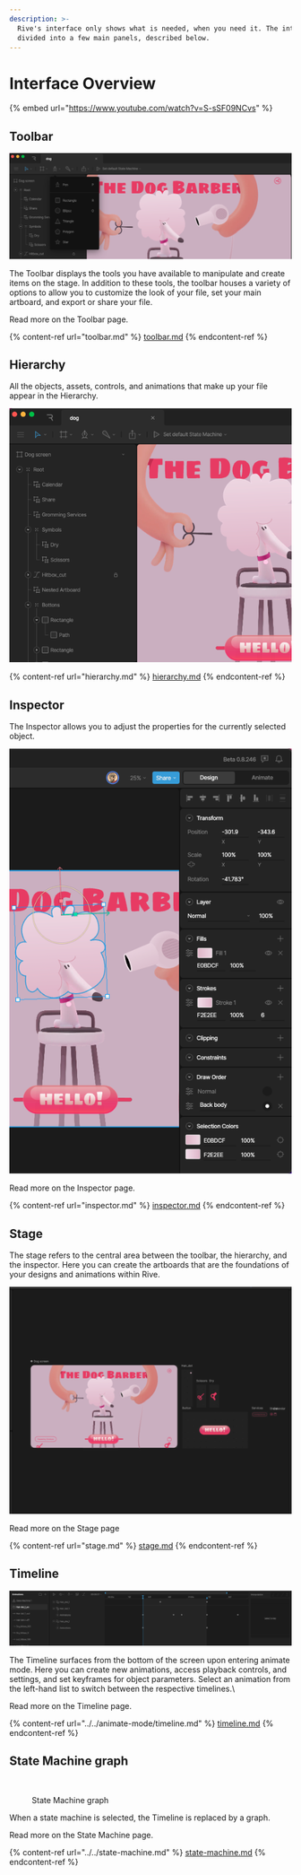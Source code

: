 ```yaml
---
description: >-
  Rive's interface only shows what is needed, when you need it. The interface is
  divided into a few main panels, described below.
---
```


# Interface Overview

{% embed url="https://www.youtube.com/watch?v=S-sSF09NCvs" %}

## Toolbar

![](<../../../.gitbook/assets/Screen Shot 2023-03-29 at 12.25.22 PM.png>)

The Toolbar displays the tools you have available to manipulate and create items on the stage. In addition to these tools, the toolbar houses a variety of options to allow you to customize the look of your file, set your main artboard, and export or share your file.

Read more on the Toolbar page.

{% content-ref url="toolbar.md" %}
[toolbar.md](toolbar.md)
{% endcontent-ref %}

## **Hierarchy**

All the objects, assets, controls, and animations that make up your file appear in the Hierarchy.

![](<../../../.gitbook/assets/Screen Shot 2023-03-29 at 12.26.58 PM.png>)

{% content-ref url="hierarchy.md" %}
[hierarchy.md](hierarchy.md)
{% endcontent-ref %}

## **Inspector**

The Inspector allows you to adjust the properties for the currently selected object.

![](<../../../.gitbook/assets/Screen Shot 2023-03-29 at 12.40.06 PM.png>)

Read more on the Inspector page.

{% content-ref url="inspector.md" %}
[inspector.md](inspector.md)
{% endcontent-ref %}

## **Stage**

The stage refers to the central area between the toolbar, the hierarchy, and the inspector. Here you can create the artboards that are the foundations of your designs and animations within Rive.

![](<../../../.gitbook/assets/Screen Shot 2023-03-29 at 12.41.58 PM.png>)

Read more on the Stage page

{% content-ref url="stage.md" %}
[stage.md](stage.md)
{% endcontent-ref %}

## **Timeline**

![](<../../../.gitbook/assets/Screen Shot 2023-03-29 at 12.44.19 PM.png>)

The Timeline surfaces from the bottom of the screen upon entering animate mode. Here you can create new animations, access playback controls, and settings, and set keyframes for object parameters. Select an animation from the left-hand list to switch between the respective timelines.\


Read more on the Timeline page.

{% content-ref url="../../animate-mode/timeline.md" %}
[timeline.md](../../animate-mode/timeline.md)
{% endcontent-ref %}

## State Machine graph

<figure><img src="../../../.gitbook/assets/CleanShot 2022-08-30 at 21.16.30@2x.png" alt=""><figcaption><p>State Machine graph</p></figcaption></figure>

When a state machine is selected, the Timeline is replaced by a graph.

Read more on the State Machine page.

{% content-ref url="../../state-machine.md" %}
[state-machine.md](../../state-machine.md)
{% endcontent-ref %}
